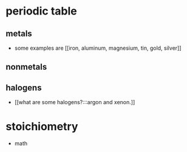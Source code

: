# periodic table

## metals
- some examples are [[iron, aluminum, magnesium, tin, gold, silver]]

## nonmetals

## halogens
- [[what are some halogens?:::argon and xenon.]]

# stoichiometry
- math

